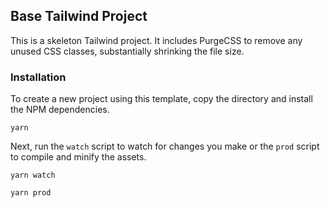 ## Base Tailwind Project
This is a skeleton Tailwind project. It includes PurgeCSS to remove any unused CSS classes, substantially shrinking the file size.

### Installation
To create a new project using this template, copy the directory and install the NPM dependencies.

```
yarn
```

Next, run the `watch` script to watch for changes you make or the `prod` script to compile and minify the assets.

```
yarn watch

yarn prod
```
